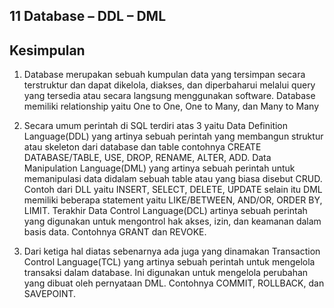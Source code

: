 ## 11 Database – DDL – DML
## Kesimpulan

1. Database merupakan sebuah kumpulan data yang tersimpan secara terstruktur dan dapat dikelola, diakses, dan diperbaharui melalui query yang tersedia atau secara langsung menggunakan software. Database memiliki relationship yaitu One to One, One to Many, dan Many to Many

2. Secara umum perintah di SQL terdiri atas 3 yaitu Data Definition Language(DDL) yang artinya sebuah perintah yang membangun struktur atau skeleton dari database dan table contohnya CREATE DATABASE/TABLE, USE, DROP, RENAME, ALTER, ADD. 
Data Manipulation Language(DML) yang artinya sebuah perintah untuk memanipulasi data didalam sebuah table atau yang biasa disebut CRUD. Contoh dari DLL yaitu INSERT, SELECT, DELETE, UPDATE selain itu DML memiliki beberapa statement yaitu LIKE/BETWEEN, AND/OR, ORDER BY, LIMIT. Terakhir Data Control Language(DCL) artinya sebuah perintah yang digunakan untuk mengontrol hak akses, izin, dan keamanan dalam basis data. Contohnya GRANT dan REVOKE.

3. Dari ketiga hal diatas sebenarnya ada juga yang dinamakan Transaction Control Language(TCL) yang artinya sebuah perintah untuk mengelola transaksi dalam database. Ini digunakan untuk mengelola perubahan yang dibuat oleh pernyataan DML. Contohnya COMMIT, ROLLBACK, dan SAVEPOINT. 